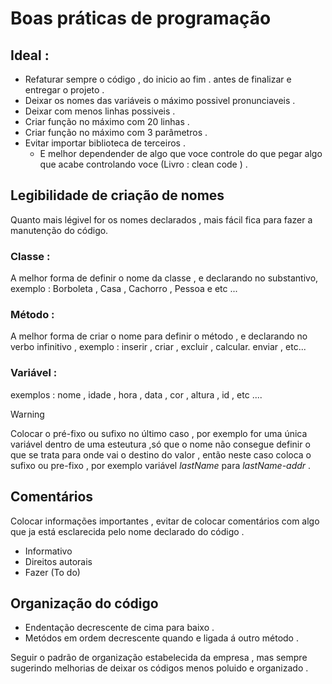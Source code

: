 # Boas práticas de programação 

## Ideal : 

* Refaturar sempre o código , do inicio ao fim . antes de finalizar e entregar o projeto .
* Deixar os nomes das variáveis o máximo possivel pronunciaveis .
* Deixar com menos linhas possiveis .
* Criar função no máximo com 20 linhas .
* Criar função no máximo com 3 parâmetros .
* Evitar importar biblioteca de terceiros .
   * E melhor dependender de algo que voce controle do que pegar algo que acabe controlando voce (Livro : clean code ) .

## Legibilidade de criação de nomes

<p> Quanto mais légivel for os nomes declarados , mais fácil fica para fazer a manutenção do código. </p>

### Classe :
 
<p> A melhor forma de definir o nome da classe , e declarando no substantivo, exemplo : Borboleta , Casa , Cachorro , Pessoa e etc ... </p>

### Método :

<p> A melhor forma de criar o nome para definir o método , e declarando no verbo infinitivo , exemplo :  inserir , criar , excluir , calcular. enviar , etc... </p>

### Variável : 

<p> exemplos : nome , idade , hora , data , cor , altura , id , etc .... </p>

> [!Warning] 
> Colocar o pré-fixo ou sufixo no último caso ,
> por exemplo for uma única variável dentro 
> de uma esteutura ,só que o nome não consegue
> definir o que se trata para onde vai o destino do 
> valor , então neste caso coloca o sufixo ou 
> pre-fixo , por exemplo variável _lastName_ para
> _lastName-addr_ .

## Comentários 

Colocar informações importantes , evitar de colocar comentários com algo que ja está esclarecida pelo nome declarado do código .

* Informativo 
* Direitos autorais 
* Fazer (To do)


## Organização do código

* Endentação decrescente de cima para baixo .
* Metódos em ordem decrescente quando e ligada á outro método .

<p> Seguir o padrão de organização estabelecida da empresa , mas sempre sugerindo melhorias de deixar os códigos menos poluido e organizado .